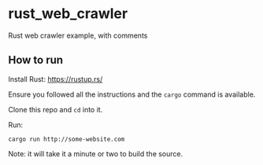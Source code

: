 # rust_web_crawler
Rust web crawler example, with comments

## How to run

Install Rust: https://rustup.rs/

Ensure you followed all the instructions and the `cargo` command is available.

Clone this repo and `cd` into it.

Run:

    cargo run http://some-website.com

Note: it will take it a minute or two to build the source.
